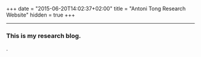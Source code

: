 +++
date = "2015-06-20T14:02:37+02:00"
title = "Antoni Tong Research Website"
hidden = true
+++


***

### This is my research blog.



.

